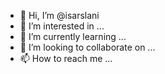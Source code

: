 - 👋 Hi, I’m @isarslani
- 👀 I’m interested in ...
- 🌱 I’m currently learning ...
- 💞️ I’m looking to collaborate on ...
- 📫 How to reach me ...

<!---
isarslani/isarslani is a ✨ special ✨ repository because its `README.md` (this file) appears on your GitHub profile.
You can click the Preview link to take a look at your changes.
--->
